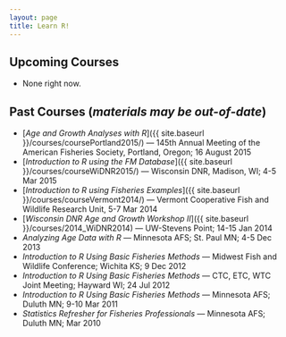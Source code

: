 ```yaml
---
layout: page
title: Learn R!
---
```


## Upcoming Courses
* None right now.

## Past Courses (*materials may be out-of-date*)
* [*Age and Growth Analyses with R*]({{ site.baseurl }}/courses/coursePortland2015/) — 145th Annual Meeting of the American Fisheries Society, Portland, Oregon; 16 August 2015
* [*Introduction to R using the FM Database*]({{ site.baseurl }}/courses/courseWiDNR2015/) — Wisconsin DNR, Madison, WI; 4-5 Mar 2015
* [*Introduction to R using Fisheries Examples*]({{ site.baseurl }}/courses/courseVermont2014/) — Vermont Cooperative Fish and Wildlife Research Unit, 5-7 Mar 2014
* [*Wisconsin DNR Age and Growth Workshop II*]({{ site.baseurl }}/courses/2014_WiDNR2014) — UW-Stevens Point; 14-15 Jan 2014
* *Analyzing Age Data with R* — Minnesota AFS; St. Paul MN; 4-5 Dec 2013
* *Introduction to R Using Basic Fisheries Methods* — Midwest Fish and Wildlife Conference; Wichita KS; 9 Dec 2012
* *Introduction to R Using Basic Fisheries Methods* — CTC, ETC, WTC Joint Meeting; Hayward WI; 24 Jul 2012
* *Introduction to R Using Basic Fisheries Methods* — Minnesota AFS; Duluth MN; 9-10 Mar 2011
* *Statistics Refresher for Fisheries Professionals* — Minnesota AFS; Duluth MN; Mar 2010

